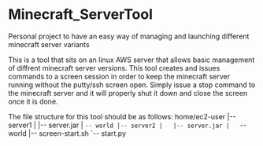 # Minecraft_ServerTool
Personal project to have an easy way of managing and launching different minecraft server variants

This is a tool that sits on an linux AWS server that allows basic management of diffrent minecraft server versions. 
This tool creates and issues commands to a screen session in order to keep the minecraft server running without the putty/ssh screen open.
Simply issue a stop command to the minecraft server and it will properly shut it down and close the screen once it is done.

The file structure for this tool should be as follows:
home/ec2-user
|-- server1
|   |-- server.jar
|   `-- world
|-- server2
|   |-- server.jar
|   `-- world
|-- screen-start.sh
`-- start.py
